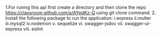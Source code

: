 1.For runing this api first create a directory and then clone the  repo  https://classroom.github.com/a/AYpdKz-Q using git clone command.
2. Install the following package to run the application:
    i.express
    ii.multer
    iii.mysql2
    iv.nodemon
    v. sequelize
    vi. swagger-jsdoc
    vii. swagger-ui-express
    viii. eslint